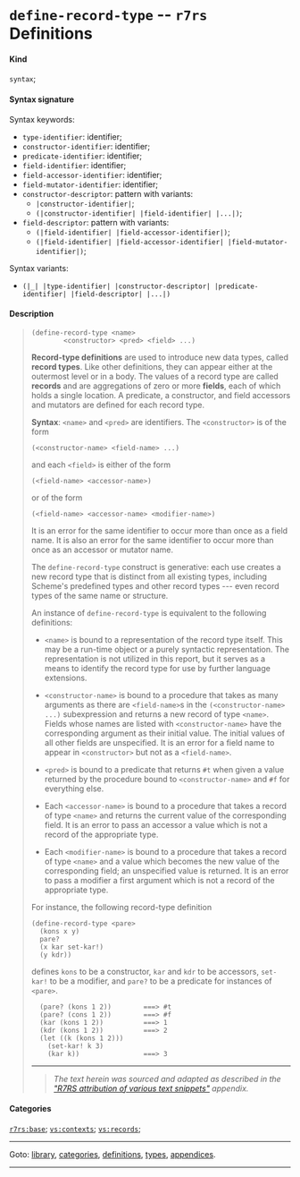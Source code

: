 

<a id='definition__r7rs__define-record-type'></a>

# `define-record-type` -- `r7rs` Definitions


#### Kind

`syntax`;


#### Syntax signature

Syntax keywords:
 * `type-identifier`: identifier;
 * `constructor-identifier`: identifier;
 * `predicate-identifier`: identifier;
 * `field-identifier`: identifier;
 * `field-accessor-identifier`: identifier;
 * `field-mutator-identifier`: identifier;
 * `constructor-descriptor`: pattern with variants:
   * `|constructor-identifier|`;
   * `(|constructor-identifier| |field-identifier| |...|)`;
 * `field-descriptor`: pattern with variants:
   * `(|field-identifier| |field-accessor-identifier|)`;
   * `(|field-identifier| |field-accessor-identifier| |field-mutator-identifier|)`;

Syntax variants:
 * `(|_| |type-identifier| |constructor-descriptor| |predicate-identifier| |field-descriptor| |...|)`


#### Description

> ````
> (define-record-type <name>
>         <constructor> <pred> <field> ...)
> ````
> 
> 
> __Record-type definitions__ are used to introduce new data types, called
> __record types__.
> Like other definitions, they can appear either at the outermost level or in a body.
> The values of a record type are called __records__ and are
> aggregations of zero or more __fields__, each of which holds a single location.
> A predicate, a constructor, and field accessors and
> mutators are defined for each record type.
> 
> **Syntax**:
> `<name>` and `<pred>` are identifiers.
> The `<constructor>` is of the form
> ````
> (<constructor-name> <field-name> ...)
> ````
> and each `<field>` is either of the form
> ````
> (<field-name> <accessor-name>)
> ````
> or of the form
> ````
> (<field-name> <accessor-name> <modifier-name>)
> ````
> 
> It is an error for the same identifier to occur more than once as a
> field name.
> It is also an error for the same identifier to occur more than once
> as an accessor or mutator name.
> 
> The `define-record-type` construct is generative: each use creates a new record
> type that is distinct from all existing types, including Scheme's
> predefined types and other record types --- even record types of
> the same name or structure.
> 
> An instance of `define-record-type` is equivalent to the following
> definitions:
> 
>   * `<name>` is bound to a representation of the record type itself.
> This may be a run-time object or a purely syntactic representation.
> The representation is not utilized in this report, but it serves as a
> means to identify the record type for use by further language extensions.
> 
>   * `<constructor-name>` is bound to a procedure that takes as
>   many arguments as there are `<field-name>`s in the
>   `(<constructor-name> ...)` subexpression and returns a
>   new record of type `<name>`.  Fields whose names are listed with
>   `<constructor-name>` have the corresponding argument as their
>   initial value.  The initial values of all other fields are
>   unspecified.  It is an error for a field name to appear in
>   `<constructor>` but not as a `<field-name>`.
> 
>   * `<pred>` is bound to a predicate that returns `#t` when given a
>   value returned by the procedure bound to  `<constructor-name>` and `#f` for
>   everything else.
> 
>   * Each `<accessor-name>` is bound to a procedure that takes a record of
>   type `<name>` and returns the current value of the corresponding
>   field.  It is an error to pass an accessor a value which is not a
>   record of the appropriate type.
> 
>   * Each `<modifier-name>` is bound to a procedure that takes a record of
>   type `<name>` and a value which becomes the new value of the
>   corresponding field; an unspecified value is returned.  It is an
>   error to pass a modifier a first argument which is not a record of
>   the appropriate type.
> 
> For instance, the following record-type definition
> ````
> (define-record-type <pare>
>   (kons x y)
>   pare?
>   (x kar set-kar!)
>   (y kdr))
> ````
> defines `kons` to be a constructor, `kar` and `kdr`
> to be accessors, `set-kar!` to be a modifier, and `pare?`
> to be a predicate for instances of `<pare>`.
> 
> ````
>   (pare? (kons 1 2))        ===> #t
>   (pare? (cons 1 2))        ===> #f
>   (kar (kons 1 2))          ===> 1
>   (kdr (kons 1 2))          ===> 2
>   (let ((k (kons 1 2)))
>     (set-kar! k 3)
>     (kar k))                ===> 3
> ````
> 
> 
> ----
> > *The text herein was sourced and adapted as described in the ["R7RS attribution of various text snippets"](../../r7rs/appendices/attribution.md#appendix__r7rs__attribution) appendix.*


#### Categories

[`r7rs:base`](../../r7rs/categories/r7rs_3a_base.md#category__r7rs__r7rs_3a_base);
[`vs:contexts`](../../r7rs/categories/vs_3a_contexts.md#category__r7rs__vs_3a_contexts);
[`vs:records`](../../r7rs/categories/vs_3a_records.md#category__r7rs__vs_3a_records);

----

Goto: [library](../../r7rs/_index.md#library__r7rs), [categories](../../r7rs/categories/_index.md#toc__r7rs__categories), [definitions](../../r7rs/definitions/_index.md#toc__r7rs__definitions), [types](../../r7rs/types/_index.md#toc__r7rs__types), [appendices](../../r7rs/appendices/_index.md#toc__r7rs__appendices).

----

